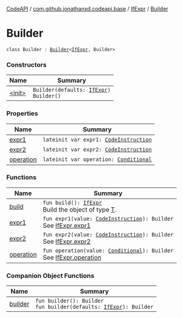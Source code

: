[CodeAPI](../../../index.md) / [com.github.jonathanxd.codeapi.base](../../index.md) / [IfExpr](../index.md) / [Builder](.)

# Builder

`class Builder : `[`Builder`](../../../com.github.jonathanxd.codeapi.builder/-builder/index.md)`<`[`IfExpr`](../index.md)`, Builder>`

### Constructors

| Name | Summary |
|---|---|
| [&lt;init&gt;](-init-.md) | `Builder(defaults: `[`IfExpr`](../index.md)`)`<br>`Builder()` |

### Properties

| Name | Summary |
|---|---|
| [expr1](expr1.md) | `lateinit var expr1: `[`CodeInstruction`](../../../com.github.jonathanxd.codeapi/-code-instruction.md) |
| [expr2](expr2.md) | `lateinit var expr2: `[`CodeInstruction`](../../../com.github.jonathanxd.codeapi/-code-instruction.md) |
| [operation](operation.md) | `lateinit var operation: `[`Conditional`](../../../com.github.jonathanxd.codeapi.operator/-operator/-conditional/index.md) |

### Functions

| Name | Summary |
|---|---|
| [build](build.md) | `fun build(): `[`IfExpr`](../index.md)<br>Build the object of type [T](#). |
| [expr1](expr1.md) | `fun expr1(value: `[`CodeInstruction`](../../../com.github.jonathanxd.codeapi/-code-instruction.md)`): Builder`<br>See [IfExpr.expr1](../expr1.md) |
| [expr2](expr2.md) | `fun expr2(value: `[`CodeInstruction`](../../../com.github.jonathanxd.codeapi/-code-instruction.md)`): Builder`<br>See [IfExpr.expr2](../expr2.md) |
| [operation](operation.md) | `fun operation(value: `[`Conditional`](../../../com.github.jonathanxd.codeapi.operator/-operator/-conditional/index.md)`): Builder`<br>See [IfExpr.operation](../operation.md) |

### Companion Object Functions

| Name | Summary |
|---|---|
| [builder](builder.md) | `fun builder(): Builder`<br>`fun builder(defaults: `[`IfExpr`](../index.md)`): Builder` |
